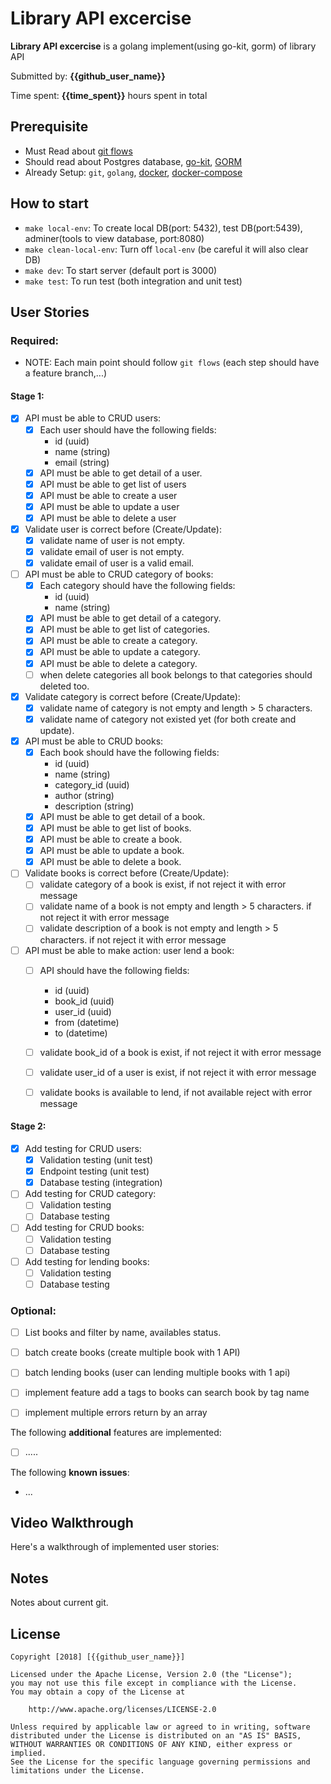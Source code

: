 # Library API excercise

**Library API excercise** is a golang implement(using go-kit, gorm) of library API

Submitted by: **{{github_user_name}}**

Time spent: **{{time_spent}}** hours spent in total

## Prerequisite

* Must Read about [git flows](https://nvie.com/posts/a-successful-git-branching-model)
* Should read about Postgres database, [go-kit](https://gokit.io/examples/stringsvc.html), [GORM](http://doc.gorm.io/)
* Already Setup: `git`, `golang`, [docker](https://docs.docker.com/install), [docker-compose](https://docs.docker.com/compose/install/#install-compose)

## How to start

* `make local-env`: To create local DB(port: 5432), test DB(port:5439), adminer(tools to view database, port:8080)
* `make clean-local-env`: Turn off `local-env` (be careful it will also clear DB)
* `make dev`: To start server (default port is 3000)
* `make test`: To run test (both integration and unit test)

## User Stories

### Required:
* NOTE:  Each main point should follow `git flows` (each step should have a feature branch,...)

#### Stage 1:

* [x] API must be able to CRUD users:
  * [x] Each user should have the following fields:
    * id (uuid)
    * name (string)
    * email (string)
  * [x] API must be able to get detail of a user.
  * [x] API must be able to get list of users
  * [x] API must be able to create a user
  * [x] API must be able to update a user
  * [x] API must be able to delete a user
* [x] Validate user is correct before (Create/Update):
  * [x] validate name of user is not empty.
  * [x] validate email of user is not empty.
  * [x] validate email of user is a valid email.
  
* [ ] API must be able to CRUD category of books:
  * [x] Each category should have the following fields:
    * id (uuid)
    * name (string)
  * [x] API must be able to get detail of a category.
  * [x] API must be able to get list of categories.
  * [x] API must be able to create a category.
  * [x] API must be able to update a category.
  * [x] API must be able to delete a category.
  * [ ] when delete categories all book belongs to that categories should deleted too.
  
* [x] Validate category is correct before (Create/Update):
  * [x] validate name of category is not empty and length > 5 characters.
  * [x] validate name of category not existed yet (for both create and update).

* [x] API must be able to CRUD books:
  * [x] Each book should have the following fields:
    * id (uuid)
    * name (string)
    * category_id (uuid)
    * author (string)
    * description (string)
  * [x] API must be able to get detail of a book.
  * [x] API must be able to get list of books.
  * [x] API must be able to create a book.
  * [x] API must be able to update a book.
  * [x] API must be able to delete a book.
  
* [ ] Validate books is correct before (Create/Update):
  * [ ] validate category of a book is exist, if not reject it with error message
  * [ ] validate name of a book is not empty and length > 5 characters. if not reject it with error message
  * [ ] validate description of a book is not empty and length > 5 characters. if not reject it with error message
  
* [ ] API must be able to make action: user lend a book:
  * [ ] API should have the following fields:
    * id (uuid)
    * book_id (uuid)
    * user_id (uuid)
    * from (datetime)
    * to (datetime)
  * [ ] validate book_id of a book is exist, if not reject it with error message
  * [ ] validate user_id of a user is exist, if not reject it with error message
  * [ ] validate books is available to lend, if not available reject with error message
  
  
#### Stage 2:

* [x] Add testing for CRUD users:
  * [x] Validation testing (unit test)
  * [x] Endpoint testing (unit test)
  * [x] Database testing (integration)
* [ ] Add testing for CRUD category:
  * [ ] Validation testing
  * [ ] Database testing
* [ ] Add testing for CRUD books:
  * [ ] Validation testing
  * [ ] Database testing
* [ ] Add testing for lending books:
  * [ ] Validation testing
  * [ ] Database testing

### Optional:

*  [ ] List books and filter by name, availables status.
*  [ ] batch create books (create multiple book with 1 API)
*  [ ] batch lending books (user can lending multiple books with 1 api)
*  [ ] implement feature add a tags to books can search book by tag name
*  [ ] implement multiple errors return by an array


The following **additional** features are implemented:

* [ ] .....

The following **known issues**:

* ...

## Video Walkthrough

Here's a walkthrough of implemented user stories:


## Notes

Notes about current git.

## License

    Copyright [2018] [{{github_user_name}}]

    Licensed under the Apache License, Version 2.0 (the "License");
    you may not use this file except in compliance with the License.
    You may obtain a copy of the License at

        http://www.apache.org/licenses/LICENSE-2.0

    Unless required by applicable law or agreed to in writing, software
    distributed under the License is distributed on an "AS IS" BASIS,
    WITHOUT WARRANTIES OR CONDITIONS OF ANY KIND, either express or implied.
    See the License for the specific language governing permissions and
    limitations under the License.
